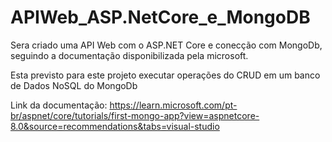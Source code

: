 # APIWeb_ASP.NetCore_e_MongoDB


Sera criado uma API Web com o ASP.NET Core e conecção com MongoDb, seguindo a documentação disponibilizada pela microsoft. 

Esta previsto para este projeto executar operações do CRUD em um banco de Dados NoSQL do MongoDb

Link da documentação: https://learn.microsoft.com/pt-br/aspnet/core/tutorials/first-mongo-app?view=aspnetcore-8.0&source=recommendations&tabs=visual-studio
